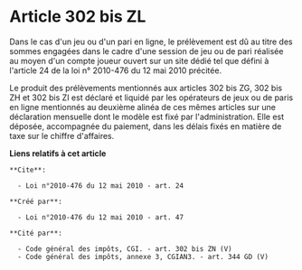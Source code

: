 # Article 302 bis ZL

Dans le cas d'un jeu ou d'un pari en ligne, le prélèvement est dû au titre des sommes engagées dans le cadre d'une session de
jeu ou de pari réalisée au moyen d'un compte joueur ouvert sur un site dédié tel que défini à l'article 24 de la loi n°
2010-476 du 12 mai 2010 précitée. 

Le produit des prélèvements mentionnés aux articles 302 bis ZG, 302 bis ZH et 302 bis ZI est déclaré et liquidé par les
opérateurs de jeux ou de paris en ligne mentionnés au deuxième alinéa de ces mêmes articles sur une déclaration mensuelle
dont le modèle est fixé par l'administration. Elle est déposée, accompagnée du paiement, dans les délais fixés en matière de
taxe sur le chiffre d'affaires.

**Liens relatifs à cet article**

	**Cite**:

	  - Loi n°2010-476 du 12 mai 2010 - art. 24

	**Créé par**:

	  - Loi n°2010-476 du 12 mai 2010 - art. 47

	**Cité par**:

	  - Code général des impôts, CGI. - art. 302 bis ZN (V)
	  - Code général des impôts, annexe 3, CGIAN3. - art. 344 GD (V)
